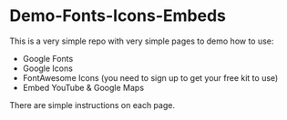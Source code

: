 # Demo-Fonts-Icons-Embeds

This is a very simple repo with very simple pages to demo how to use:
- Google Fonts
- Google Icons
- FontAwesome Icons (you need to sign up to get your free kit to use)
- Embed YouTube & Google Maps

There are simple instructions on each page.
